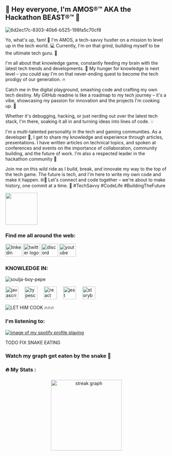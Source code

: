 ## :wave: Hey everyone, I'm AMOS®™ AKA the Hackathon BEAST®™ :wave:
<!--
**MishManners/MishManners** is a ✨ _special_ ✨ repository because its `README.md` (this file) appears on your GitHub profile -->

<!-- <img src=""> this is another way you can add in images and allows you to scale them -->

![6d2ec17c-8303-40b6-b525-198fa5c70cf8](https://github.com/beastdrgo/beastdrgo/assets/133279129/5822d8fd-6202-464e-88e6-b45c659751e3)

Yo, what's up, fam! 👋 I'm AMOS, a tech-savvy hustler on a mission to level up in the tech world. 💻 Currently, I'm on that grind, building myself to be the ultimate tech guru. 🚀

I'm all about that knowledge game, constantly feeding my brain with the latest tech trends and developments. 🧠 My hunger for knowledge is next level – you could say I'm on that never-ending quest to become the tech prodigy of our generation. 🔥

Catch me in the digital playground, smashing code and crafting my own tech destiny. My GitHub readme is like a roadmap to my tech journey – it's a vibe, showcasing my passion for innovation and the projects I'm cooking up. 🚧

Whether it's debugging, hacking, or just nerding out over the latest tech stack, I'm there, soaking it all in and turning ideas into lines of code. 💡

I'm a multi-talented personality in the tech and gaming communities. As a developer :avocado:, I get to share my knowledge and experience through articles, presentations. I have written articles on technical topics, and spoken at conferences and events on the importance of collaboration, community building, and the future of work. I'm also a respected leader in the hackathon community 🍒

Join me on this wild ride as I build, break, and innovate my way to the top of the tech game. The future is tech, and I'm here to write my own code and make it happen. 🌐💼 Let's connect and code together – we're about to make history, one commit at a time. 🚨 #TechSavvy #CodeLife #BuildingTheFuture





<img src="https://github.com/beastdrgo/beastdrgo/assets/133279129/26a28198-5d26-436d-9cbc-52949245c727" width="100">




### Find me all around the web:

<div align="left">
  <img src="https://raw.githubusercontent.com/maurodesouza/profile-readme-generator/master/src/assets/icons/social/linkedin/default.svg" width="52" height="40" alt="linkedin logo"  />
  <img src="https://raw.githubusercontent.com/maurodesouza/profile-readme-generator/master/src/assets/icons/social/twitter/default.svg" width="52" height="40" alt="twitter logo"  />
  <img src="https://raw.githubusercontent.com/maurodesouza/profile-readme-generator/master/src/assets/icons/social/discord/default.svg" width="52" height="40" alt="discord logo"  />
  <img src="https://raw.githubusercontent.com/maurodesouza/profile-readme-generator/master/src/assets/icons/social/youtube/default.svg" width="52" height="40" alt="youtube logo"  />
</div>

### KNOWLEDGE IN:

![soulja-boy-pepe](https://github.com/beastdrgo/beastdrgo/assets/133279129/0fbe768b-4f72-474f-af56-3cf7d653e432)

<div align="left">
  <img src="https://cdn.jsdelivr.net/gh/devicons/devicon/icons/javascript/javascript-original.svg" height="40" alt="javascript logo"  />
  <img width="12" />
  <img src="https://cdn.jsdelivr.net/gh/devicons/devicon/icons/typescript/typescript-original.svg" height="40" alt="typescript logo"  />
  <img width="12" />
  <img src="https://cdn.jsdelivr.net/gh/devicons/devicon/icons/react/react-original.svg" height="40" alt="react logo"  />
  <img width="12" />
  <img src="https://cdn.jsdelivr.net/gh/devicons/devicon/icons/jest/jest-plain.svg" height="40" alt="jest logo"  />
  <img width="12" />
  <img src="https://cdn.jsdelivr.net/gh/devicons/devicon/icons/storybook/storybook-original.svg" height="40" alt="storybook logo"  />
</div> 






![LET HIM COOK 🔥🔥🔥](https://github.com/beastdrgo/beastdrgo/assets/133279129/8b686e28-9936-45cb-a674-635598666c71)







###


### I'm listening to:

[![image of my spotify profile playing](https://spotify-github-profile.vercel.app/api/view?uid=22a52oj3e5hnylnh2ua2e6loy&cover_image=true&theme=novatorem&bar_color=24b6f5&bar_color_cover=false)](https://github.com/kittinan/spotify-github-profile)



TODO FIX SNAKE EATING

### Watch my graph get eaten by the snake :snake:

###



###

<h3 align="left">🔥   My Stats :</h3>

###

<div align="center">
  <img src="https://streak-stats.demolab.com?user=maurodesouza&locale=en&mode=daily&theme=dark&hide_border=false&border_radius=5&order=3" height="220" alt="streak graph"  />
</div>

###

